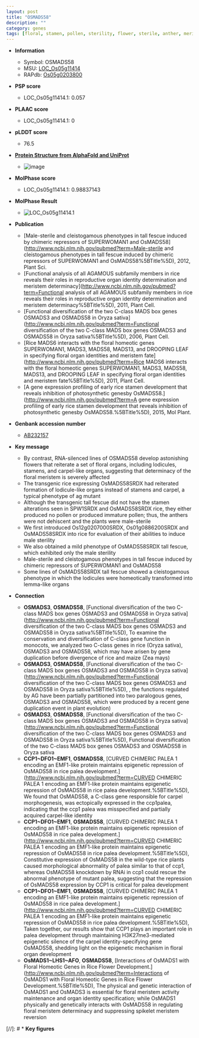 ```yaml
---
layout: post
title: "OSMADS58"
description: ""
category: genes
tags: [floral, stamen, pollen, sterility, flower, sterile, anther, meristem, lemma, floral meristem]
---
```


* **Information**  
    + Symbol: OSMADS58  
    + MSU: [LOC_Os05g11414](http://rice.plantbiology.msu.edu/cgi-bin/ORF_infopage.cgi?orf=LOC_Os05g11414)  
    + RAPdb: [Os05g0203800](http://rapdb.dna.affrc.go.jp/viewer/gbrowse_details/irgsp1?name=Os05g0203800)  

* **PSP score**  
    + LOC_Os05g11414.1: 0.057 

* **PLAAC score**  
    + LOC_Os05g11414.1: 0 

* **pLDDT score**
    + 76.5

* **[Protein Structure from AlphaFold and UniProt](https://www.uniprot.org/uniprotkb/Q2V0P1/entry#structure)**
    + ![image](https://ricepsp.github.io/images/Q2/AF-Q2V0P1-F1.png)

* **MolPhase score**
    + LOC_Os05g11414.1: 0.98837143

* **MolPhase Result**
    + ![LOC_Os05g11414.1](https://304243504.github.io/Pictures/LOC_Os05g/LOC_Os05g11414.1.png)

* **Publication**  
    + [Male-sterile and cleistogamous phenotypes in tall fescue induced by chimeric repressors of SUPERWOMAN1 and OsMADS58](http://www.ncbi.nlm.nih.gov/pubmed?term=Male-sterile and cleistogamous phenotypes in tall fescue induced by chimeric repressors of SUPERWOMAN1 and OsMADS58%5BTitle%5D), 2012, Plant Sci.
    + [Functional analysis of all AGAMOUS subfamily members in rice reveals their roles in reproductive organ identity determination and meristem determinacy](http://www.ncbi.nlm.nih.gov/pubmed?term=Functional analysis of all AGAMOUS subfamily members in rice reveals their roles in reproductive organ identity determination and meristem determinacy%5BTitle%5D), 2011, Plant Cell.
    + [Functional diversification of the two C-class MADS box genes OSMADS3 and OSMADS58 in Oryza sativa](http://www.ncbi.nlm.nih.gov/pubmed?term=Functional diversification of the two C-class MADS box genes OSMADS3 and OSMADS58 in Oryza sativa%5BTitle%5D), 2006, Plant Cell.
    + [Rice MADS6 interacts with the floral homeotic genes SUPERWOMAN1, MADS3, MADS58, MADS13, and DROOPING LEAF in specifying floral organ identities and meristem fate](http://www.ncbi.nlm.nih.gov/pubmed?term=Rice MADS6 interacts with the floral homeotic genes SUPERWOMAN1, MADS3, MADS58, MADS13, and DROOPING LEAF in specifying floral organ identities and meristem fate%5BTitle%5D), 2011, Plant Cell.
    + [A gene expression profiling of early rice stamen development that reveals inhibition of photosynthetic genesby OsMADS58.](http://www.ncbi.nlm.nih.gov/pubmed?term=A gene expression profiling of early rice stamen development that reveals inhibition of photosynthetic genesby OsMADS58.%5BTitle%5D), 2015, Mol Plant.

* **Genbank accession number**  
    + [AB232157](http://www.ncbi.nlm.nih.gov/nuccore/AB232157)

* **Key message**  
    + By contrast, RNA-silenced lines of OSMADS58 develop astonishing flowers that reiterate a set of floral organs, including lodicules, stamens, and carpel-like organs, suggesting that determinacy of the floral meristem is severely affected
    + The transgenic rice expressing OsMADS58SRDX had reiterated formation of lodicule-like organs instead of stamens and carpel, a typical phenotype of ag mutant
    + Although the transgenic tall fescue did not have the stamen alterations seen in SPW1SRDX and OsMADS58SRDX rice, they either produced no pollen or produced immature pollen; thus, the anthers were not dehiscent and the plants were male-sterile
    + We first introduced Os12g0207000SRDX, Os01g0886200SRDX and OsMADS58SRDX into rice for evaluation of their abilities to induce male sterility
    + We also obtained a mild phenotype of OsMADS58SRDX tall fescue, which exhibited only the male sterility
    + Male-sterile and cleistogamous phenotypes in tall fescue induced by chimeric repressors of SUPERWOMAN1 and OsMADS58
    + Some lines of OsMADS58SRDX tall fescue showed a cleistogamous phenotype in which the lodicules were homeotically transformed into lemma-like organs

* **Connection**  
    + __OSMADS3__, __OSMADS58__, [Functional diversification of the two C-class MADS box genes OSMADS3 and OSMADS58 in Oryza sativa](http://www.ncbi.nlm.nih.gov/pubmed?term=Functional diversification of the two C-class MADS box genes OSMADS3 and OSMADS58 in Oryza sativa%5BTitle%5D), To examine the conservation and diversification of C-class gene function in monocots, we analyzed two C-class genes in rice (Oryza sativa), OSMADS3 and OSMADS58, which may have arisen by gene duplication before divergence of rice and maize (Zea mays)
    + __OSMADS3__, __OSMADS58__, [Functional diversification of the two C-class MADS box genes OSMADS3 and OSMADS58 in Oryza sativa](http://www.ncbi.nlm.nih.gov/pubmed?term=Functional diversification of the two C-class MADS box genes OSMADS3 and OSMADS58 in Oryza sativa%5BTitle%5D), , the functions regulated by AG have been partially partitioned into two paralogous genes, OSMADS3 and OSMADS58, which were produced by a recent gene duplication event in plant evolution)
    + __OSMADS3__, __OSMADS58__, [Functional diversification of the two C-class MADS box genes OSMADS3 and OSMADS58 in Oryza sativa](http://www.ncbi.nlm.nih.gov/pubmed?term=Functional diversification of the two C-class MADS box genes OSMADS3 and OSMADS58 in Oryza sativa%5BTitle%5D), Functional diversification of the two C-class MADS box genes OSMADS3 and OSMADS58 in Oryza sativa
    + __CCP1~DFO1~EMF1__, __OSMADS58__, [CURVED CHIMERIC PALEA 1 encoding an EMF1-like protein maintains epigenetic repression of OsMADS58 in rice palea development.](http://www.ncbi.nlm.nih.gov/pubmed?term=CURVED CHIMERIC PALEA 1 encoding an EMF1-like protein maintains epigenetic repression of OsMADS58 in rice palea development.%5BTitle%5D), We found that OsMADS58, a C-class gene responsible for carpel morphogenesis, was ectopically expressed in the ccp1palea, indicating that the ccp1 palea was misspecified and partially acquired carpel-like identity
    + __CCP1~DFO1~EMF1__, __OSMADS58__, [CURVED CHIMERIC PALEA 1 encoding an EMF1-like protein maintains epigenetic repression of OsMADS58 in rice palea development.](http://www.ncbi.nlm.nih.gov/pubmed?term=CURVED CHIMERIC PALEA 1 encoding an EMF1-like protein maintains epigenetic repression of OsMADS58 in rice palea development.%5BTitle%5D), Constitutive expression of OsMADS58 in the wild-type rice plants caused morphological abnormality of palea similar to that of ccp1, whereas OsMADS58 knockdown by RNAi in ccp1 could rescue the abnormal phenotype of mutant palea, suggesting that the repression of OsMADS58 expression by CCP1 is critical for palea development
    + __CCP1~DFO1~EMF1__, __OSMADS58__, [CURVED CHIMERIC PALEA 1 encoding an EMF1-like protein maintains epigenetic repression of OsMADS58 in rice palea development.](http://www.ncbi.nlm.nih.gov/pubmed?term=CURVED CHIMERIC PALEA 1 encoding an EMF1-like protein maintains epigenetic repression of OsMADS58 in rice palea development.%5BTitle%5D), Taken together, our results show that CCP1 plays an important role in palea development through maintaining H3K27me3-mediated epigenetic silence of the carpel identity-specifying gene OsMADS58, shedding light on the epigenetic mechanism in floral organ development
    + __OsMADS1~LHS1~AFO__, __OSMADS58__, [Interactions of OsMADS1 with Floral Homeotic Genes in Rice Flower Development.](http://www.ncbi.nlm.nih.gov/pubmed?term=Interactions of OsMADS1 with Floral Homeotic Genes in Rice Flower Development.%5BTitle%5D), The physical and genetic interaction of OsMADS1 and OsMADS3 is essential for floral meristem activity maintenance and organ identity specification; while OsMADS1 physically and genetically interacts with OsMADS58 in regulating floral meristem determinacy and suppressing spikelet meristem reversion

[//]: # * **Key figures**  


